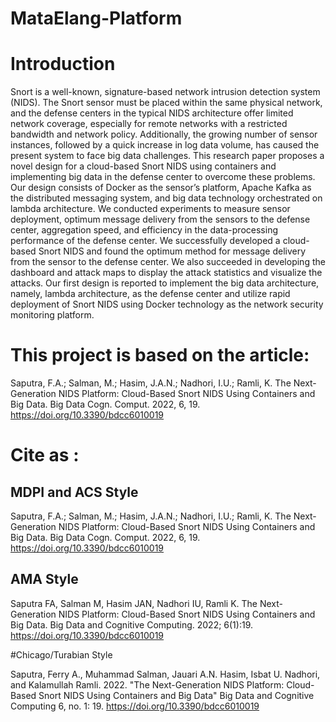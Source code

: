 


# MataElang-Platform
# Introduction

Snort is a well-known, signature-based network intrusion detection system (NIDS). The Snort sensor must be placed within the same physical network, and the defense centers in the typical NIDS architecture offer limited network coverage, especially for remote networks with a restricted bandwidth and network policy. Additionally, the growing number of sensor instances, followed by a quick increase in log data volume, has caused the present system to face big data challenges. This research paper proposes a novel design for a cloud-based Snort NIDS using containers and implementing big data in the defense center to overcome these problems. Our design consists of Docker as the sensor’s platform, Apache Kafka as the distributed messaging system, and big data technology orchestrated on lambda architecture. We conducted experiments to measure sensor deployment, optimum message delivery from the sensors to the defense center, aggregation speed, and efficiency in the data-processing performance of the defense center. We successfully developed a cloud-based Snort NIDS and found the optimum method for message delivery from the sensor to the defense center. We also succeeded in developing the dashboard and attack maps to display the attack statistics and visualize the attacks. Our first design is reported to implement the big data architecture, namely, lambda architecture, as the defense center and utilize rapid deployment of Snort NIDS using Docker technology as the network security monitoring platform.


# This project is based on the article: </br>
Saputra, F.A.; Salman, M.; Hasim, J.A.N.; Nadhori, I.U.; Ramli, K. The Next-Generation NIDS Platform: Cloud-Based Snort NIDS Using Containers and Big Data. Big Data Cogn. Comput. 2022, 6, 19. https://doi.org/10.3390/bdcc6010019

# Cite as :

## MDPI and ACS Style

Saputra, F.A.; Salman, M.; Hasim, J.A.N.; Nadhori, I.U.; Ramli, K. The Next-Generation NIDS Platform: Cloud-Based Snort NIDS Using Containers and Big Data. Big Data Cogn. Comput. 2022, 6, 19. https://doi.org/10.3390/bdcc6010019

## AMA Style

Saputra FA, Salman M, Hasim JAN, Nadhori IU, Ramli K. The Next-Generation NIDS Platform: Cloud-Based Snort NIDS Using Containers and Big Data. Big Data and Cognitive Computing. 2022; 6(1):19. https://doi.org/10.3390/bdcc6010019

#Chicago/Turabian Style

Saputra, Ferry A., Muhammad Salman, Jauari A.N. Hasim, Isbat U. Nadhori, and Kalamullah Ramli. 2022. "The Next-Generation NIDS Platform: Cloud-Based Snort NIDS Using Containers and Big Data" Big Data and Cognitive Computing 6, no. 1: 19. https://doi.org/10.3390/bdcc6010019
